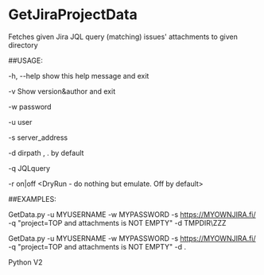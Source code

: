 # GetJiraProjectData



Fetches given Jira JQL query (matching) issues' attachments to given directory




##USAGE:

  -h, --help         show this help message and exit
  
  -v                 Show version&author and exit
  
  -w password        <JIRA password>
  
  -u user            <JIRA user account>
  
  -s server_address  <JIRA service>
  
  -d dirpath         <Path for attachements downloading>, . by default
  
  -q JQLquery        <JIRA JQL query for issues>
  
  -r on|off          <DryRun - do nothing but emulate. Off by default>
  
  
  

##EXAMPLES:


GetData.py -u MYUSERNAME -w MYPASSWORD -s https://MYOWNJIRA.fi/ -q "project=TOP and attachments is NOT EMPTY" -d TMPDIR\ZZZ


GetData.py -u MYUSERNAME -w MYPASSWORD -s https://MYOWNJIRA.fi/ -q "project=TOP and attachments is NOT EMPTY" -d .
  

Python V2

